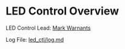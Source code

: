 # LED Control Overview
LED Control Lead: [Mark Warnants](http://github.com/markwarnants)

Log File: [led_ctl/log.md](led_ctl/log.md)
